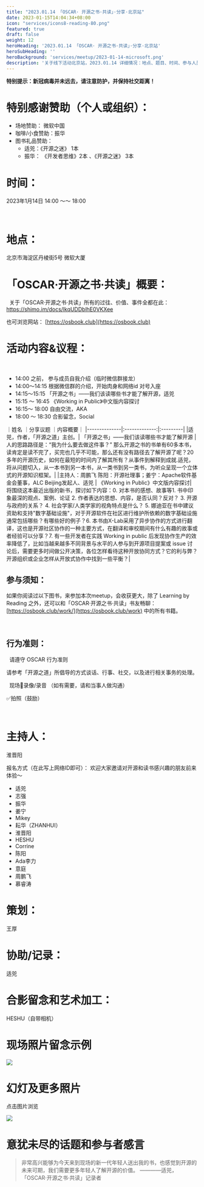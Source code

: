 ```yaml
---
title: "2023.01.14 「OSCAR· 开源之书·共读」·分享·北京站"
date: 2023-01-15T14:04:34+08:00
icon: "services/icons8-reading-80.png"
featured: true
draft: false
weight: 12
heroHeading: '2023.01.14 「OSCAR· 开源之书·共读」·分享·北京站'
heroSubHeading: ''
heroBackground: 'services/meetup/2023-01-14-microsoft.png'
description: '关于线下活动北京站，2023.01.14 详细情况：地点、题目、时间、参与人员。'
---
```

**特别提示：新冠病毒并未远去，请注意防护，并保持社交距离！**

# 特别感谢赞助（个人或组织）：

* 场地赞助： 微软中国
* 咖啡/小食赞助：振华
* 图书礼品赞助：
  * 适兕：《开源之迷》 1本
  * 振华： 《开发者思维》2本 、《开源之迷》 3本


# 时间：

2023年1月14日  14:00 ～～ 18:00 

 
# 地点：

北京市海淀区丹棱街5号 微软大厦

# 「OSCAR·开源之书·共读」概要：
 
关于「OSCAR·开源之书·共读」所有的过往、价值、事件全都在此：
 
https://shimo.im/docs/lkqUDDblhE0VKXee

也可浏览网站： [https://osbook.club](https://osbook.club)


# 活动内容&议程：
 
- 14:00 之前， 参与成员自我介绍（临时微信群接龙）
- 14:00～14:15  根据微信群的介绍，开始肉身和网络id 对号入座
- 14:15～15:15 「开源之书」——我们该读哪些书才能了解开源，适兕
- 15:15 ～ 16:45 《Working in Public》中文版内容探讨
- 16:15～ 18:00 自由交流，AKA 
- 18:00 ～ 18:30 合影留念，Social
 

｜姓名	｜分享议题	｜内容概要｜
|--------------|:-------------:|:---------|
|适兕，作者，「开源之道」主创。|	「开源之书」——我们该读哪些书才能了解开源	| 人的思路路径是：“我为什么要去做这件事？” 那么开源之书的书单有60多本书，读肯定是读不完了，买完也几乎不可能，那么还有没有路径去了解开源了呢？20多年的开源历史，如何在最短的时间内了解其所有？从事件到解释到成就.适兕，将从问题切入，从一本书到另一本书，从一类书到另一类书，为听众呈现一个立体式的开源知识框架。|
|主持人：周鹏飞 陈阳：开源社理事；姜宁：Apache软件基金会董事，ALC Beijing发起人、适兕 |	《Working in Public》中文版内容探讨| 将围绕这本最近出版的新书，探讨如下内容：0. 对本书的感想、故事等1. 书中印象最深的观点、案例、论证 2. 作者表达的思想、内容，是否认同？反对？ 3. 开源与政府的关系？ 4. 社会学家/人类学家的视角特点是什么？ 5. 娜迪亚在书中建议资助和支持"数字基础设施"，对于开源软件在社区进行维护所依赖的数字基础设施通常包括哪些？有哪些好的例子？6. 本书由X-Lab采用了异步协作的方式进行翻译，这也是开源社区协作的一种主要方式，在翻译和审校期间有什么有趣的故事或者经验可以分享？7. 有一些开发者在实践 Working in public 后发现协作生产的效率降低了，比如当越来越多不同背景与水平的人参与到开源项目提案或 issue 讨论后，需要更多时间做公开决策，各位怎样看待这种开放协同方式？它的利与弊？开源组织或企业怎样从开放式协作中找到一些平衡？|
 
## 参与须知：

如果你阅读过以下图书，来参加本次meetup，会收获更大，除了 Learning by Reading 之外，还可以和「OSCAR·开源之书·共读」书友畅聊：
 
[https://osbook.club/work/](https://osbook.club/work)  中的所有书籍。


 
## 行为准则：
 
请遵守 OSCAR 行为准则

请参考「开源之道」所倡导的方式谈话、行事、社交，以及进行相关事务的处理。

 
现场🚫录像/录音 （如有需要，请和当事人做沟通）

✅拍照（鼓励）

 
 
# 主持人：

淮晋阳

报名方式（在此写上网络ID即可）： 欢迎大家邀请对开源和读书感兴趣的朋友前来体验～ 

* 适兕
* 志强
* 振华
* 姜宁
* Mikey
* 耘华（ZHANHUI）
* 淮晋阳
* HESHU
* Corrine
* 陈阳
* Ada李力
* 意庭
* 周鹏飞
* 慕睿涛
 
# 策划：

王厚
 
# 协助/记录：

适兕

# 合影留念和艺术加工：

HESHU（自带相机）

# 现场照片留念示例

![](/images/meetup/2023-01-14-speaker.jpeg)

# 幻灯及更多照片

点击图片浏览

[![](/images/meetup/2023-01-14-dialog.jpeg)](https://1drv.ms/u/s!Arg2k_5HJFrbgecSwHCzossLJgaKkw?e=yZlTF3)

# 意犹未尽的话题和参与者感言

> 非常高兴能够为今天来到现场的新一代年轻人送出我的书，也感觉到开源的未来可期，我们需要更多年轻人了解开源的价值。 ————适兕， 「OSCAR·开源之书·共读」记录者